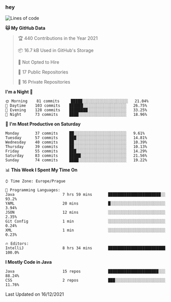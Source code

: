 ### hey

<!--START_SECTION:waka-->
![Lines of code](https://img.shields.io/badge/From%20Hello%20World%20I%27ve%20Written-100%20Thousand%20lines%20of%20code-blue)

**🐱 My GitHub Data** 

> 🏆 440 Contributions in the Year 2021
 > 
> 📦 16.7 kB Used in GitHub's Storage 
 > 
> 🚫 Not Opted to Hire
 > 
> 📜 17 Public Repositories 
 > 
> 🔑 16 Private Repositories  
 > 
**I'm a Night 🦉** 

```text
🌞 Morning    81 commits     █████░░░░░░░░░░░░░░░░░░░░   21.04% 
🌆 Daytime    103 commits    ██████░░░░░░░░░░░░░░░░░░░   26.75% 
🌃 Evening    128 commits    ████████░░░░░░░░░░░░░░░░░   33.25% 
🌙 Night      73 commits     ████░░░░░░░░░░░░░░░░░░░░░   18.96%

```
📅 **I'm Most Productive on Saturday** 

```text
Monday       37 commits     ██░░░░░░░░░░░░░░░░░░░░░░░   9.61% 
Tuesday      57 commits     ███░░░░░░░░░░░░░░░░░░░░░░   14.81% 
Wednesday    40 commits     ██░░░░░░░░░░░░░░░░░░░░░░░   10.39% 
Thursday     39 commits     ██░░░░░░░░░░░░░░░░░░░░░░░   10.13% 
Friday       55 commits     ███░░░░░░░░░░░░░░░░░░░░░░   14.29% 
Saturday     83 commits     █████░░░░░░░░░░░░░░░░░░░░   21.56% 
Sunday       74 commits     ████░░░░░░░░░░░░░░░░░░░░░   19.22%

```


📊 **This Week I Spent My Time On** 

```text
⌚︎ Time Zone: Europe/Prague

💬 Programming Languages: 
Java                     7 hrs 59 mins       ███████████████████████░░   93.2% 
YAML                     20 mins             █░░░░░░░░░░░░░░░░░░░░░░░░   3.94% 
JSON                     12 mins             ░░░░░░░░░░░░░░░░░░░░░░░░░   2.35% 
Git Config               1 min               ░░░░░░░░░░░░░░░░░░░░░░░░░   0.24% 
XML                      1 min               ░░░░░░░░░░░░░░░░░░░░░░░░░   0.23%

🔥 Editors: 
IntelliJ                 8 hrs 34 mins       █████████████████████████   100.0%

```

**I Mostly Code in Java** 

```text
Java                     15 repos            ██████████████████████░░░   88.24% 
CSS                      2 repos             ███░░░░░░░░░░░░░░░░░░░░░░   11.76%

```



 Last Updated on 16/12/2021
<!--END_SECTION:waka-->
